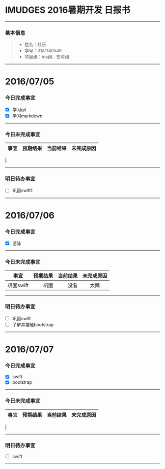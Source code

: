 # IMUDGES 2016暑期开发 日报书

-------


### 基本信息
> * 姓名：杜乐
> * 学号：0141140549
> * 项目组：ios组、安卓组

-------


# 2016/07/05


### 今日完成事宜
- [x]  学习git
- [x]  学习markdown

-----
### 今日未完成事宜


| 事宜     |预期结果| 当前结果  | 未完成原因   | 
| --------   | -----:  | -----:  | :----:  |
|


------
### 明日待办事宜
- [ ] 巩固swift1

-------



# 2016/07/06


### 今日完成事宜
- [x]  游泳

-----
### 今日未完成事宜


| 事宜     |预期结果| 当前结果  | 未完成原因   | 
| --------   | -----:  | -----:  | :----:  |
|巩固swift|巩固|没看|太懒|


------
### 明日待办事宜
- [ ] 巩固swift
- [ ] 了解并接触bootstrap

-------
# 2016/07/07


### 今日完成事宜
- [x] swift
- [x] bootstrap

-----
### 今日未完成事宜


| 事宜     |预期结果| 当前结果  | 未完成原因   | 
| --------   | -----:  | -----:  | :----:  |
|


------
### 明日待办事宜
- [ ] swift

-------
